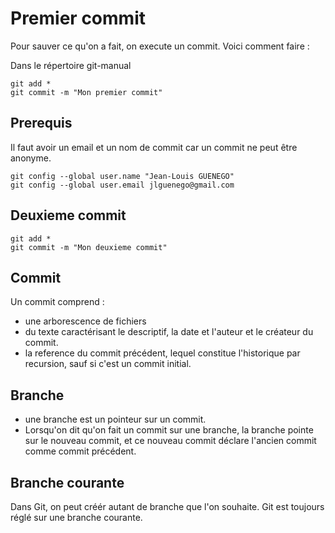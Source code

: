 # Premier commit

Pour sauver ce qu'on a fait, on execute un commit. Voici comment faire :

Dans le répertoire git-manual

```
git add *
git commit -m "Mon premier commit"
```

## Prerequis

Il faut avoir un email et un nom de commit car un commit ne peut être anonyme.

```
git config --global user.name "Jean-Louis GUENEGO"
git config --global user.email jlguenego@gmail.com
```

## Deuxieme commit

```
git add *
git commit -m "Mon deuxieme commit"
```

## Commit

Un commit comprend :

- une arborescence de fichiers
- du texte caractérisant le descriptif, la date et l'auteur et le créateur du commit.
- la reference du commit précédent, lequel constitue l'historique par recursion, sauf si c'est un commit initial.

## Branche

- une branche est un pointeur sur un commit.
- Lorsqu'on dit qu'on fait un commit sur une branche, la branche pointe sur le nouveau commit, et ce nouveau commit déclare l'ancien commit comme commit précédent.

## Branche courante

Dans Git, on peut créér autant de branche que l'on souhaite.
Git est toujours réglé sur une branche courante.
